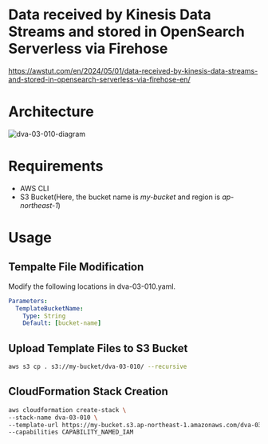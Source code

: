 # Data received by Kinesis Data Streams and stored in OpenSearch Serverless via Firehose

https://awstut.com/en/2024/05/01/data-received-by-kinesis-data-streams-and-stored-in-opensearch-serverless-via-firehose-en/

# Architecture

![dva-03-010-diagram](https://github.com/awstut-an-r/awstut-fa/assets/84276199/0855204c-d2f0-4ebd-8090-9e89dd7cc3d8)

# Requirements

* AWS CLI
* S3 Bucket(Here, the bucket name is *my-bucket* and region is *ap-northeast-1*)

# Usage

## Tempalte File Modification

Modify the following locations in dva-03-010.yaml.

```yaml
Parameters:
  TemplateBucketName:
    Type: String
    Default: [bucket-name]
```

## Upload  Template Files to S3 Bucket

```bash
aws s3 cp . s3://my-bucket/dva-03-010/ --recursive
```

## CloudFormation Stack Creation

```bash
aws cloudformation create-stack \
--stack-name dva-03-010 \
--template-url https://my-bucket.s3.ap-northeast-1.amazonaws.com/dva-03-010/dva-03-010.yaml \
--capabilities CAPABILITY_NAMED_IAM
```
